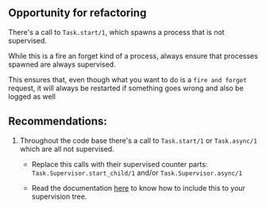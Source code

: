 ## Opportunity for refactoring

There's a call to `Task.start/1`, which spawns a process that is not supervised.

While this is a fire an forget kind of a process, always ensure that processes spawned are always supervised.

This ensures that, even though what you want to do is a `fire and forget` request, it will always be restarted if something goes wrong and also be logged as well

## Recommendations:

1. Throughout the code base there's a call to `Task.start/1` or `Task.async/1` which are all not supervised.

   - Replace this calls with their supervised counter parts: `Task.Supervisor.start_child/1` and/or `Task.Supervisor.async/1`

   - Read the documentation [here](https://hexdocs.pm/elixir/1.13.4/Task.Supervisor.html) to know how to include this to your supervision tree.
